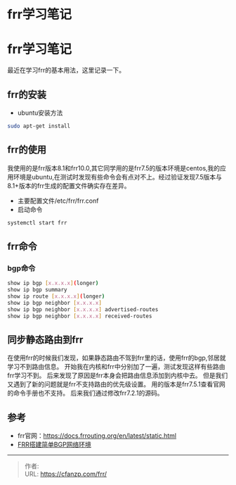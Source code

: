 # frr学习笔记


<!--more-->
# frr学习笔记
最近在学习frr的基本用法，这里记录一下。
## frr的安装
- ubuntu安装方法
```bash
sudo apt-get install
```

## frr的使用
我使用的是frr版本8.1和frr10.0,其它同学用的是frr7.5的版本环境是centos,我的应用环境是ubuntu,在测试时发现有些命令会有点对不上。经过验证发现7.5版本与8.1+版本的frr生成的配置文件确实存在差异。
- 主要配置文件/etc/frr/frr.conf
- 启动命令
```bash
systemctl start frr
```

## frr命令
### bgp命令
```bash
show ip bgp [x.x.x.x](longer)
show ip bgp summary
show ip route [x.x.x.x](longer)
show ip bgp neighbor [x.x.x.x]
show ip bgp neighbor [x.x.x.x] advertised-routes
show ip bgp neighbor [x.x.x.x] received-routes
```


## 同步静态路由到frr
在使用frr的时候我们发现，如果静态路由不驾到frr里的话，使用frr的bgp,邻居就学习不到路由信息。
开始我在内核和frr中分别加了一遍，测试发现这样有些路由frr学习不到。
后来发现了原因是frr本身会把路由信息添加到内核中去。
但是我们又遇到了新的问题就是frr不支持路由的优先级设置。
用的版本是frr7.5.1查看官网的命令手册也不支持。
后来我们通过修改frr7.2.1的源码。

## 参考
- frr官网：https://docs.frrouting.org/en/latest/static.html
- [FRR搭建简单BGP网络环境](https://blog.csdn.net/turbock/article/details/103869047)


---

> 作者:   
> URL: https://cfanzp.com/frr/  

